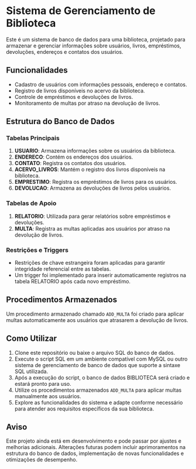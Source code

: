 # Sistema de Gerenciamento de Biblioteca

Este é um sistema de banco de dados para uma biblioteca, projetado para armazenar e gerenciar informações sobre usuários, livros, empréstimos, devoluções, endereços e contatos dos usuários.

## Funcionalidades

- Cadastro de usuários com informações pessoais, endereço e contatos.
- Registro de livros disponíveis no acervo da biblioteca.
- Controle de empréstimos e devoluções de livros.
- Monitoramento de multas por atraso na devolução de livros.

## Estrutura do Banco de Dados

### Tabelas Principais

1. **USUARIO**: Armazena informações sobre os usuários da biblioteca.
2. **ENDERECO**: Contém os endereços dos usuários.
3. **CONTATO**: Registra os contatos dos usuários.
4. **ACERVO_LIVROS**: Mantém o registro dos livros disponíveis na biblioteca.
5. **EMPRESTIMO**: Registra os empréstimos de livros para os usuários.
6. **DEVOLUCAO**: Armazena as devoluções de livros pelos usuários.

### Tabelas de Apoio

1. **RELATORIO**: Utilizada para gerar relatórios sobre empréstimos e devoluções.
2. **MULTA**: Registra as multas aplicadas aos usuários por atraso na devolução de livros.

### Restrições e Triggers

- Restrições de chave estrangeira foram aplicadas para garantir integridade referencial entre as tabelas.
- Um trigger foi implementado para inserir automaticamente registros na tabela RELATORIO após cada novo empréstimo.

## Procedimentos Armazenados

Um procedimento armazenado chamado `ADD_MULTA` foi criado para aplicar multas automaticamente aos usuários que atrasarem a devolução de livros.

## Como Utilizar

1. Clone este repositório ou baixe o arquivo SQL do banco de dados.
2. Execute o script SQL em um ambiente compatível com MySQL ou outro sistema de gerenciamento de banco de dados que suporte a sintaxe SQL utilizada.
3. Após a execução do script, o banco de dados BIBLIOTECA será criado e estará pronto para uso.
4. Utilize os procedimentos armazenados `ADD_MULTA` para aplicar multas manualmente aos usuários.
5. Explore as funcionalidades do sistema e adapte conforme necessário para atender aos requisitos específicos da sua biblioteca.

## Aviso

Este projeto ainda está em desenvolvimento e pode passar por ajustes e melhorias adicionais. Alterações futuras podem incluir aprimoramentos na estrutura do banco de dados, implementação de novas funcionalidades e otimizações de desempenho.
